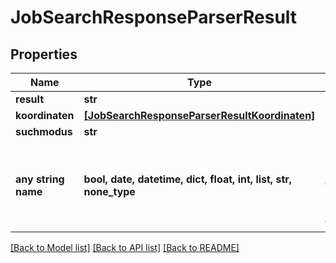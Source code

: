 # JobSearchResponseParserResult


## Properties
Name | Type | Description | Notes
------------ | ------------- | ------------- | -------------
**result** | **str** |  | [optional] 
**koordinaten** | [**[JobSearchResponseParserResultKoordinaten]**](JobSearchResponseParserResultKoordinaten.md) |  | [optional] 
**suchmodus** | **str** |  | [optional] 
**any string name** | **bool, date, datetime, dict, float, int, list, str, none_type** | any string name can be used but the value must be the correct type | [optional]

[[Back to Model list]](../README.md#documentation-for-models) [[Back to API list]](../README.md#documentation-for-api-endpoints) [[Back to README]](../README.md)


